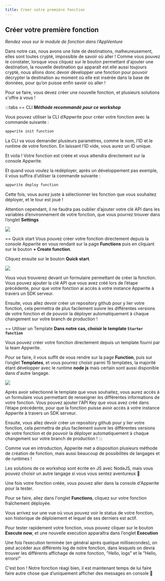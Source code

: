 ```yaml
---
title: Creer votre première fonction
---
```


<Hero
    title="Créons notre propre fonction"
    image=""
    description="Une fois arrivé dans les nuages, il ne nous reste plus qu’a choisir dans la multitude de possibilité pour créer notre fonction ... Quel langage choisir ? Avec quelle méthode de création ? Nous allons explorer tout ça"
/>

## Créer votre première fonction

_Rendez vous sur le module de fonction dans l’AppVenture_

Dans notre cas, nous avons une liste de destinations, malheureusement, elles sont toutes crypté, impossible de savoir où aller !
Comme vous pouvez le constater, lorsque vous cliquez sur le bouton permettant d'ajouter une destination, la nouvelle destination qui apparaît est elle aussi toujours crypté, nous allons donc devoir développer une fonction pour pouvoir décrypter la destination au moment où elle est insérée dans la base de données, pour qu’on puisse enfin savoir où aller !

Pour se faire, vous devez créer une nouvelle fonction, et plusieurs solutions s'offre à vous !

:::tabs
== CLI
**_Méthode recommandé pour ce workshop_**

Vous pouvez utiliser la CLI d’Appwrite pour créer votre fonction avec la commande suivante :

```bash
appwrite init function
```

La CLI va vous demander plusieurs paramètres, comme le nom, l’ID et le runtime de votre fonction. En laissant l’ID vide, vous aurez un ID unique.

Et voila ! Votre fonction est créée et vous attendra directement sur la console Appwrite.

Et quand vous voulez la redéployer, après un développement pas exemple, il vous suffira d’utiliser la commande suivante :

```bash
appwrite deploy function
```

Cette fois, vous aurez juste à sélectionner les fonction que vous souhaitez déployer, et le tour est joué !

Attention cependant, il ne faudra pas oublier d’ajouter votre clé API dans les variables d’environnement de votre fonction, que vous pourrez trouver dans l’onglet **Settings**

<Image src="/assets/workshop/functions/envVariable.png" imageAlt="Réglage des variable d’environnement dans la console Appwrite" withoutShadow />

== Quick start
Vous pouvez créer votre fonction directement depuis la console Appwrite en vous rendant sur la page **Functions** puis en cliquant sur le bouton **+ Create function**.

Cliquez ensuite sur le bouton **Quick start**.

<Image src="/assets/workshop/functions/quickStart.png" imageAlt="Formulaire de création de fonction" withoutShadow />

Vous vous trouverez devant un formulaire permettant de créer la fonction.
Vous pouvez ajouter la clé API que vous avez créé lors de l’étape précédente, pour que votre fonction ai accès à votre instance Appwrite à travers un SDK serveur.

Ensuite, vous allez devoir créer un repository github pour y lier votre fonction, cela permettra de plus facilement suivre les différentes versions de votre fonction et de pouvoir la déployer automatiquement à chaque changement sur votre branch de production !

== Utiliser un Template
**Dans notre cas, choisir le template `Starter function`**

Vous pouvez créer votre fonction directement depuis un template fourni par la team Appwrite.

Pour se faire, il vous suffit de vous rendre sur la page **Function**, puis sur l’onglet **Templates**, et vous pourrez choisir parmi 15 templates, la majorité étant développer avec le runtime **node js** mais certain sont aussi disponible dans d'autre langage.

<Image src="/assets/workshop/functions/quickStart.png" imageAlt="Formulaire de création de fonction" withoutShadow />

Après avoir sélectionné le template que vous souhaitez, vous aurez accès à un formulaire vous permettant de renseigner les différentes informations de votre fonction.
Vous pouvez ajouter l'API Key que vous avez créé dans l’étape précédente, pour que la fonction puisse avoir accès à votre instance Appwrite à travers un SDK serveur.

Ensuite, vous allez devoir créer un repository github pour y lier votre fonction, cela permettra de plus facilement suivre les différentes versions de votre fonction et de pouvoir la déployer automatiquement à chaque changement sur votre branch de production !
:::

Comme vue en introduction, Appwrite met a disposition plusieurs méthode de création de fonction, mais aussi beaucoup de possibilités de langages et de runtimes !

Les solutions de ce workshop sont écrite en JS avec NodeJS, mais vous pouvez choisir un autre langage si vous vous sentez aventureux 🥷

Une fois votre fonction créée, vous pouvez aller dans la console d'Appwrite pour la tester.

Pour se faire, allez dans l'onglet **Functions**, cliquez sur votre fonction fraîchement déployée.

Vous arrivez sur une vue où vous pouvez voir le status de votre fonction, son historique de déploiement et lequel de ses derniers est actif.

Pour tester rapidement votre fonction, vous pouvez cliquer sur le bouton **Execute now**, et une nouvelle execution apparaîtra dans l’onglet **Execution**

Une fois l’execution terminée (en général après quelque millisecondes), on peut accéder aux différents log de notre fonction, dans lesquels on devra trouver les différents affichage de notre fonction, "Hello, logs" et le "Hello, errors!"

C'est bon ! Notre fonction réagi bien, il est maintenant temps de lui faire faire autre chose que d’uniquement afficher des messages en console 🤩
